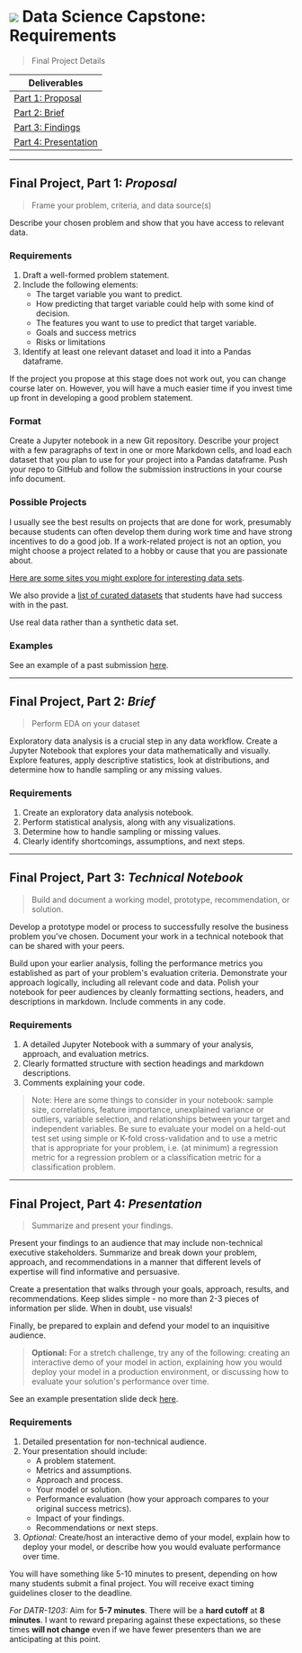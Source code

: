 # ![](https://ga-dash.s3.amazonaws.com/production/assets/logo-9f88ae6c9c3871690e33280fcf557f33.png) Data Science Capstone: Requirements

> Final Project Details

| Deliverables |
| --- | 
| [Part 1: Proposal](#proposal)        
| [Part 2: Brief](#eda)         
| [Part 3: Findings](#notebook)     
| [Part 4: Presentation](#presentation) 

---

<a name="proposal"></a>
## Final Project, Part 1: *Proposal*
   
> Frame your problem, criteria, and data source(s)

Describe your chosen problem and show that you have access to relevant data.

### Requirements

1. Draft a well-formed problem statement.
2. Include the following elements:
   - The target variable you want to predict.
   - How predicting that target variable could help with some kind of decision.
   - The features you want to use to predict that target variable.
   - Goals and success metrics
   - Risks or limitations
3. Identify at least one relevant dataset and load it into a Pandas dataframe.

If the project you propose at this stage does not work out, you can change course later on. However, you will have a much easier time if you invest time up front in developing a good problem statement.

### Format

Create a Jupyter notebook in a new Git repository. Describe your project with a few paragraphs of text in one or more Markdown cells, and load each dataset that you plan to use for your project into a Pandas dataframe. Push your repo to GitHub and follow the submission instructions in your course info document.

### Possible Projects

I usually see the best results on projects that are done for work, presumably because students can often develop them during work time and have strong incentives to do a good job. If a work-related project is not an option, you might choose a project related to a hobby or cause that you are passionate about.

[Here are some sites you might explore for interesting data sets](https://git.generalassemb.ly/AdiBro/Resources/blob/master/Datasets.md).

We also provide a [list of curated datasets](./suggestions.md) that students have had success with in the past.

Use real data rather than a synthetic data set.

### Examples

See an example of a past submission [here](https://github.com/GraceCampbell/grace_campbell_final_project/blob/master/part_1_proposal.ipynb).


---

<a name="eda"></a>
## Final Project, Part 2: *Brief*
> Perform EDA on your dataset

Exploratory data analysis is a crucial step in any data workflow. Create a Jupyter Notebook that explores your data mathematically and visually. Explore features, apply descriptive statistics, look at distributions, and determine how to handle sampling or any missing values.

### Requirements
1. Create an exploratory data analysis notebook.
2. Perform statistical analysis, along with any visualizations.
3. Determine how to handle sampling or missing values.
4. Clearly identify shortcomings, assumptions, and next steps.

---

<a name="notebook"></a>
## Final Project, Part 3: *Technical Notebook*
> Build and document a working model, prototype, recommendation, or solution.

Develop a prototype model or process to successfully resolve the business problem you've chosen. Document your work in a technical notebook that can be shared with your peers.

Build upon your earlier analysis, folling the performance metrics you established as part of your problem's evaluation criteria. Demonstrate your approach logically, including all relevant code and data. Polish your notebook for peer audiences by cleanly formatting sections, headers, and descriptions in markdown. Include comments in any code.

### Requirements
1. A detailed Jupyter Notebook with a summary of your analysis, approach, and evaluation metrics.
2. Clearly formatted structure with section headings and markdown descriptions.
3. Comments explaining your code.

> Note: Here are some things to consider in your notebook: sample size, correlations, feature importance, unexplained variance or outliers, variable selection, and relationships between your target and independent variables. Be sure to evaluate your model on a held-out test set using simple or K-fold cross-validation and to use a metric that is appropriate for your problem, i.e. (at minimum) a regression metric for a regression problem or a classification metric for a classification problem.

---

<a name="presentation"></a>
## Final Project, Part 4: *Presentation*
> Summarize and present your findings.

Present your findings to an audience that may include non-technical executive stakeholders. Summarize and break down your problem, approach, and recommendations in a manner that different levels of expertise will find informative and persuasive.

Create a presentation that walks through your goals, approach, results, and recommendations. Keep slides simple - no more than 2-3 pieces of information per slide. When in doubt, use visuals!

Finally, be prepared to explain and defend your model to an inquisitive audience.

> **Optional:** For a stretch challenge, try any of the following: creating an interactive demo of your model in action, explaining how you would deploy your model in a production environment, or discussing how to evaluate your solution's performance over time.

See an example presentation slide deck [here](./example_presentation_slides.pdf).

### Requirements

1. Detailed presentation for non-technical audience.
2. Your presentation should include:
   - A problem statement.
   - Metrics and assumptions.
   - Approach and process.
   - Your model or solution.
   - Performance evaluation (how your approach compares to your original success metrics).
   - Impact of your findings.
   - Recommendations or next steps.
 3. *Optional:* Create/host an interactive demo of your model, explain how to deploy your model, or describe how you would evaluate performance over time.
 
You will have something like 5-10 minutes to present, depending on how many students submit a final project. You will receive exact timing guidelines closer to the deadline.
 
*For DATR-1203:* Aim for **5-7 minutes**. There will be a **hard cutoff** at **8 minutes**. I want to reward preparing against these expectations, so these times **will not change** even if we have fewer presenters than we are anticipating at this point.
